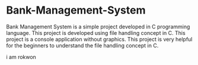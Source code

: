 # Bank-Management-System

Bank Management System is a simple project developed in C programming language. This project is developed using file handling concept in C. This project is a console application without graphics. This project is very helpful for the beginners to understand the file handling concept in C.
 
i am rokwon
